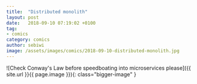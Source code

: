 ```yaml
---
title:  "Distributed monolith"
layout: post
date:   2018-09-10 07:19:02 +0100
tag:
- comics
category: comics
author: sebiwi
image: /assets/images/comics/2018-09-10-distributed-monolith.jpg
---
```


![Check Conway's Law before speedboating into microservices please]({{ site.url }}{{ page.image }}){: class="bigger-image" }
